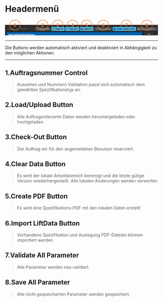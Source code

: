 # Headermenü

![image](/LiftDataManager/Docs/HelpImages/image44.png)  

---
Die Buttons werden automatisch aktiviert und deaktiviert in Abhängigkeit zu den möglichen Aktionen.  

---

## 1.Auftragsnummer Control

>Aussehen und Nummern Validation passt sich automatisch dem gewählten Spezifikationstyp an.

## 2.Load/Upload Button

>Alle Auftragsrelevante Daten werden heruntergeladen oder hochgeladen.

## 3.Check-Out Button

>Der Auftrag wir für den angemeldeten Benutzer reserviert.

## 4.Clear Data Button

>Es wird der lokale Arbeitsbereich bereinigt und die letzte gütige Version wiederhergestellt. Alle lokalen Änderungen werden verworfen

## 5.Create PDF Button

>Es wird eine Spezifikations-PDF mit den lokalen Daten erstellt

## 6.Import LiftData Button

>Vorhandene Spezifikation und Auslegung PDF-Dateien können importiert werden

## 7.Validate All Parameter

>Alle Parameter werden neu validiert

## 8.Save All Parameter

>Alle nicht gespeicherten Parameter werden gespeichert.

[//]: # (Tags: Headermenü | Auftragsnummer | Load  | Upload | Check-Out | Clear Data | Create PDF | Import LiftData | Validate | Save)  
